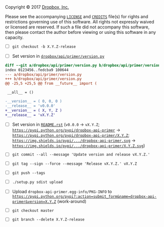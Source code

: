 <!--- -*- encoding: utf-8; grammar-ext: md; mode: markdown -*-
  >>>>>>>>>>>>>>>>>>>>>>>>>>>>>>>>>>><<<<<<<<<<<<<<<<<<<<<<<<<<<<<<<<<<<
  >>>>>>>>>>>>>>>> IMPORTANT: READ THIS BEFORE EDITING! <<<<<<<<<<<<<<<<
  >>>>>>>>>>>>>>>>>>>>>>>>>>>>>>>>>>><<<<<<<<<<<<<<<<<<<<<<<<<<<<<<<<<<<
  Please keep each sentence on its own unwrapped line.
  It looks like crap in a text editor, but it has no effect on rendering, and it allows much more useful diffs.
  Thank you! -->

Copyright © 2017 [Dropbox, Inc.](https://www.dropbox.com/)

Please see the accompanying [`LICENSE`](../LICENSE) and [`CREDITS`](../CREDITS) file(s) for rights and restrictions governing use of this software.
All rights not expressly waived or licensed are reserved.
If such a file did not accompany this software, then please contact the author before viewing or using this software in any capacity.

- [ ] `git checkout -b X.Y.Z-release`

- [ ] Set version in [`dropbox/api/primer/version.py`](dropbox/api/primer/version.py)

```diff
diff --git a/dropbox/api/primer/version.py b/dropbox/api/primer/version.py
index 0123456..fedcba9 100644
--- a/dropbox/api/primer/version.py
+++ b/dropbox/api/primer/version.py
@@ -25,5 +25,5 @@ from __future__ import (

 __all__ = ()

-__version__ = ( 0, 0, 0 )
-__release__ = 'v0.0.0'
+__version__ = ( X, Y, Z )
+__release__ = 'vX.Y.Z'
```

- [ ] Set version in [`README.rst`](README.rst) (`v0.0.0` → `vX.Y.Z`; [`https://pypi.python.org/pypi/dropbox-api-primer`](https://pypi.python.org/pypi/dropbox-api-primer) → [`https://pypi.python.org/pypi/dropbox-api-primer/X.Y.Z`](https://pypi.python.org/pypi/dropbox-api-primer/X.Y.Z);  [`https://img.shields.io/pypi/.../dropbox-api-primer.svg`](https://img.shields.io/pypi/.../dropbox-api-primer.svg) →  [`https://img.shields.io/pypi/.../dropbox-api-primer/X.Y.Z.svg`](https://img.shields.io/pypi/.../dropbox-api-primer/X.Y.Z.svg))

- [ ] `git commit --all --message 'Update version and release vX.Y.Z.'`

- [ ] `git tag --sign --force --message 'Release vX.Y.Z.' vX.Y.Z`

- [ ] `git push --tags`

- [ ] `./setup.py sdist upload`

- [ ] Upload `dropbox-api-primer.egg-info/PKG-INFO` to [`https://pypi.python.org/pypi?:action=submit_form&name=dropbox-api-primer&version=X.Y.Z`](https://pypi.python.org/pypi?:action=submit_form&name=dropbox-api-primer&version=X.Y.Z) (work-around)

- [ ] `git checkout master`

- [ ] `git branch --delete X.Y.Z-release`
